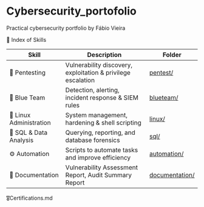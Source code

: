 # Cybersecurity_portofolio
Practical cybersecurity portfolio by Fábio Vieira



 🧩 Index of Skills

| Skill                    | Description                                                  | Folder                         |
|--------------------      |--------------------------------------------------------------|---------------------------------
| 🔴 Pentesting            | Vulnerability discovery, exploitation & privilege escalation | [pentest/](./pentest) |
| 🔵 Blue Team             | Detection, alerting, incident response & SIEM rules          | [blueteam/](./blueteam) |
| 🐧 Linux Administration  | System management, hardening & shell scripting               | [linux/](./linux) |
| 🧮 SQL & Data Analysis   | Querying, reporting, and database forensics                  | [sql/](./sql) |
| ⚙️ Automation            | Scripts to automate tasks and improve efficiency             | [automation/](./automation) |
| 📄 Documentation         | Vulnerability Assessment Report, Audit Summary Report        | [documentation/](./documentation)

🎖️Certifications.md
